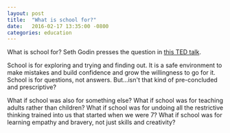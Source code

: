 ```yaml
---
layout: post
title:  "What is school for?"
date:   2016-02-17 13:35:00 -0800
categories: education
---
```


What is school for? Seth Godin presses the question in [this TED talk][sg-stop-stealing-dreams].

School is for exploring and trying and finding out. It is a safe environment to make mistakes and build confidence and grow the willingness to go for it. School is for questions, not answers. But…isn't that kind of pre-concluded and prescriptive?

What if school was also for something else? What if school was for teaching adults rather than children? What if school was for undoing all the restrictive thinking trained into us that started when we were 7? What if school was for learning empathy and bravery, not just skills and creativity?

<!-- LINKS -->
[sg-stop-stealing-dreams]: https://www.youtube.com/watch?v=sXpbONjV1Jc
